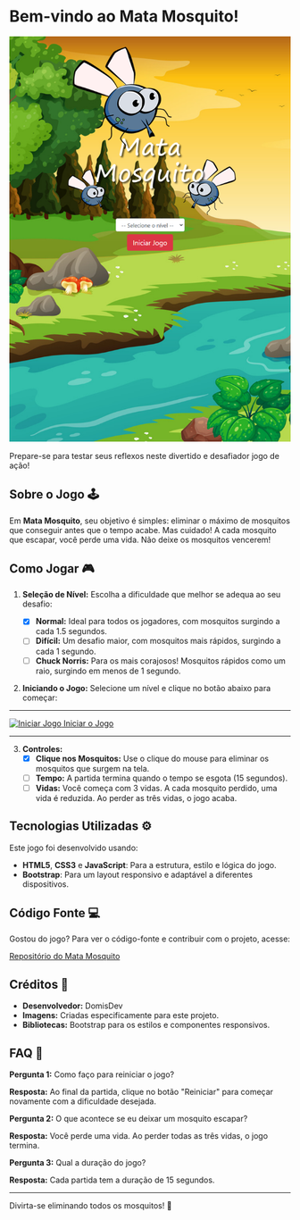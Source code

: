 # Bem-vindo ao Mata Mosquito! 

![Mata Mosquito](src/imagens/iPad-Air-5-820x1180.png)

Prepare-se para testar seus reflexos neste divertido e desafiador jogo de ação!

## Sobre o Jogo 🕹️

Em **Mata Mosquito**, seu objetivo é simples: eliminar o máximo de mosquitos que conseguir antes que o tempo acabe. Mas cuidado! A cada mosquito que escapar, você perde uma vida. Não deixe os mosquitos vencerem!

## Como Jogar 🎮

1. **Seleção de Nível:** Escolha a dificuldade que melhor se adequa ao seu desafio:

    - [x] **Normal:** Ideal para todos os jogadores, com mosquitos surgindo a cada 1.5 segundos.
    - [ ] **Difícil:** Um desafio maior, com mosquitos mais rápidos, surgindo a cada 1 segundo.
    - [ ] **Chuck Norris:** Para os mais corajosos! Mosquitos rápidos como um raio, surgindo em menos de 1 segundo.

2.  **Iniciando o Jogo:** Selecione um nível e clique no botão abaixo para começar:
---

<a href="https://domisnnet.github.io/app-mata-mosquito/app.html?normal">
  <img src="src/imagens/botão.webp" width="35px" height="35px" alt="Iniciar Jogo">
  Iniciar o Jogo
</a>

---
3. **Controles:**
    - [x] **Clique nos Mosquitos:**  Use o clique do mouse para eliminar os mosquitos que surgem na tela.
    - [ ] **Tempo:** A partida termina quando o tempo se esgota (15 segundos).
    - [ ] **Vidas:** Você começa com 3 vidas. A cada mosquito perdido, uma vida é reduzida. Ao perder as três vidas, o jogo acaba.

## Tecnologias Utilizadas ⚙️

Este jogo foi desenvolvido usando:

- **HTML5**, **CSS3** e **JavaScript**: Para a estrutura, estilo e lógica do jogo.
- **Bootstrap**: Para um layout responsivo e adaptável a diferentes dispositivos.

## Código Fonte 💻

Gostou do jogo? Para ver o código-fonte e contribuir com o projeto, acesse:

[Repositório do Mata Mosquito](https://domisnnet.github.io/app-mata-mosquito/)

## Créditos 📝

- **Desenvolvedor:** DomisDev
- **Imagens:** Criadas especificamente para este projeto.
- **Bibliotecas:** Bootstrap para os estilos e componentes responsivos.

## FAQ 🤔

**Pergunta 1:** Como faço para reiniciar o jogo?

   **Resposta:** Ao final da partida, clique no botão "Reiniciar" para começar novamente com a dificuldade desejada.

**Pergunta 2:** O que acontece se eu deixar um mosquito escapar?

   **Resposta:** Você perde uma vida. Ao perder todas as três vidas, o jogo termina.

**Pergunta 3:** Qual a duração do jogo?

   **Resposta:** Cada partida tem a duração de 15 segundos.

---

Divirta-se eliminando todos os mosquitos! 🎉